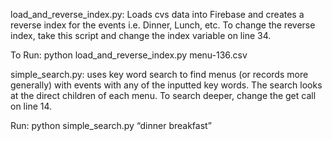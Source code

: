 load_and_reverse_index.py: Loads cvs data into Firebase and creates a reverse index for the events i.e. Dinner, Lunch, etc. To change the reverse index, take this script and change the index variable on line 34.

To Run: python load_and_reverse_index.py menu-136.csv

simple_search.py: uses key word search to find menus (or records more generally) with events with any of the inputted key words. The search looks at the direct children of each menu. To search deeper, change the get call on line 14.

Run: python simple_search.py “dinner breakfast”